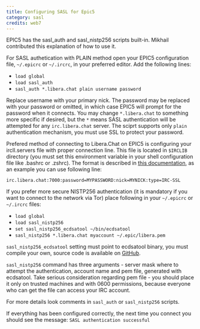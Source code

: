 ```yaml
---
title: Configuring SASL for Epic5
category: sasl
credits: web7
---
```


EPIC5 has the sasl_auth and sasl_nistp256 scripts built-in. Mikhail
contributed this explanation of how to use it.

For SASL authetication with PLAIN method open your EPIC5 configuration
file, `~/.epicrc` or `~/.ircrc`, in your preferred editor. Add the
following lines:

- `load global`
- `load sasl_auth`
- `sasl_auth *.libera.chat plain username password`

Replace username with your primary nick. The password may be replaced with
your password or omitted, in which case EPIC5 will prompt for the password
when it connects. You may change `*.libera.chat` to something more specific
if desired, but the `*` means SASL authentication will be attempted for any
`irc.libera.chat` server.
The sciprt supports only `plain` authentication mechanism, you must use SSL
to protect your password.

Prefered method of connecting to Libera.Chat on EPIC5 is configuring your
ircII.servers file with proper connection line. This file is located in
`$IRCLIB` directory (you must set this environment variable in your shell
configuration file like .bashrc or .zshrc). The format is described in
[this documentation](http://help.epicsol.org/server_description), as an
example you can use following line:

`irc.libera.chat:7000:password=MYPASSWORD:nick=MYNICK:type=IRC-SSL`

If you prefer more secure NISTP256 authentication (it is mandatory if you
want to connect to the network via Tor) place following in your `~/.epicrc`
or `~/.ircrc` files:

- `load global`
- `load sasl_nistp256`
- `set sasl_nistp256_ecdsatool ~/bin/ecdsatool`
- `sasl_nistp256 *.libera.chat myaccount ~/.epic/libera.pem`

`sasl_nistp256_ecdsatool` setting must point to ecdsatool binary, you must
compile your own, source code is available on
[GitHub](https://github.com/kaniini/ecdsatool).

`sasl_nistp256` command has three arguments - server mask where to attempt
the authentication, account name and pem file, generated with ecdsatool.
Take serious consideration regarding pem file - you should place it only on
trusted machines and with 0600 permissions, because everyone who can get
the file can access your IRC account.

For more details look comments in `sasl_auth` or `sasl_nistp256` scripts.

If everything has been configured correctly, the next time you connect you
should see the message: `SASL authentication successful`
